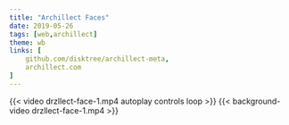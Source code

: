 ```yaml
---
title: "Archillect Faces"
date: 2019-05-26
tags: [web,archillect]
theme: wb
links: [
	github.com/disktree/archillect-meta,
	archillect.com
]
---
```

{{< video drzllect-face-1.mp4 autoplay controls loop >}}
{{< background-video drzllect-face-1.mp4 >}}
